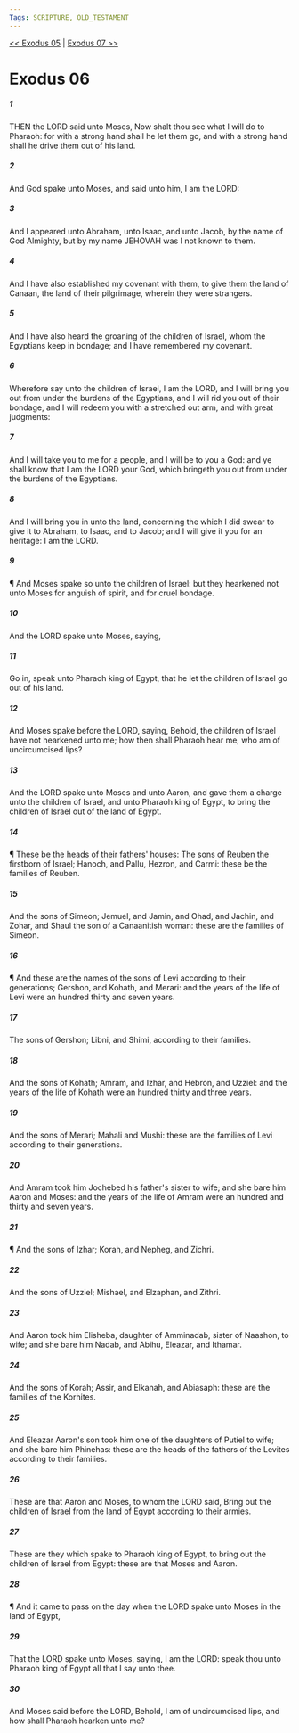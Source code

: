 ```yaml
---
Tags: SCRIPTURE, OLD_TESTAMENT
---
```


[<< Exodus 05](OLD_TESTAMENT/02_Exodus/Exodus_05.md) | [Exodus 07 >>](OLD_TESTAMENT/02_Exodus/Exodus_07.md)

# Exodus 06

##### 1
 THEN the LORD said unto Moses, Now shalt thou see what I will do to Pharaoh: for with a strong hand shall he let them go, and with a strong hand shall he drive them out of his land.
##### 2
 And God spake unto Moses, and said unto him, I am the LORD:
##### 3
 And I appeared unto Abraham, unto Isaac, and unto Jacob, by the name of God Almighty, but by my name JEHOVAH was I not known to them.
##### 4
 And I have also established my covenant with them, to give them the land of Canaan, the land of their pilgrimage, wherein they were strangers.
##### 5
 And I have also heard the groaning of the children of Israel, whom the Egyptians keep in bondage; and I have remembered my covenant.
##### 6
 Wherefore say unto the children of Israel, I am the LORD, and I will bring you out from under the burdens of the Egyptians, and I will rid you out of their bondage, and I will redeem you with a stretched out arm, and with great judgments:
##### 7
 And I will take you to me for a people, and I will be to you a God: and ye shall know that I am the LORD your God, which bringeth you out from under the burdens of the Egyptians.
##### 8
 And I will bring you in unto the land, concerning the which I did swear to give it to Abraham, to Isaac, and to Jacob; and I will give it you for an heritage: I am the LORD.
##### 9
 ¶ And Moses spake so unto the children of Israel: but they hearkened not unto Moses for anguish of spirit, and for cruel bondage.
##### 10
 And the LORD spake unto Moses, saying,
##### 11
 Go in, speak unto Pharaoh king of Egypt, that he let the children of Israel go out of his land.
##### 12
 And Moses spake before the LORD, saying, Behold, the children of Israel have not hearkened unto me; how then shall Pharaoh hear me, who am of uncircumcised lips?
##### 13
 And the LORD spake unto Moses and unto Aaron, and gave them a charge unto the children of Israel, and unto Pharaoh king of Egypt, to bring the children of Israel out of the land of Egypt.
##### 14
 ¶ These be the heads of their fathers' houses: The sons of Reuben the firstborn of Israel; Hanoch, and Pallu, Hezron, and Carmi: these be the families of Reuben.
##### 15
 And the sons of Simeon; Jemuel, and Jamin, and Ohad, and Jachin, and Zohar, and Shaul the son of a Canaanitish woman: these are the families of Simeon.
##### 16
 ¶ And these are the names of the sons of Levi according to their generations; Gershon, and Kohath, and Merari: and the years of the life of Levi were an hundred thirty and seven years.
##### 17
 The sons of Gershon; Libni, and Shimi, according to their families.
##### 18
 And the sons of Kohath; Amram, and Izhar, and Hebron, and Uzziel: and the years of the life of Kohath were an hundred thirty and three years.
##### 19
 And the sons of Merari; Mahali and Mushi: these are the families of Levi according to their generations.
##### 20
 And Amram took him Jochebed his father's sister to wife; and she bare him Aaron and Moses: and the years of the life of Amram were an hundred and thirty and seven years.
##### 21
 ¶ And the sons of Izhar; Korah, and Nepheg, and Zichri.
##### 22
 And the sons of Uzziel; Mishael, and Elzaphan, and Zithri.
##### 23
 And Aaron took him Elisheba, daughter of Amminadab, sister of Naashon, to wife; and she bare him Nadab, and Abihu, Eleazar, and Ithamar.
##### 24
 And the sons of Korah; Assir, and Elkanah, and Abiasaph: these are the families of the Korhites.
##### 25
 And Eleazar Aaron's son took him one of the daughters of Putiel to wife; and she bare him Phinehas: these are the heads of the fathers of the Levites according to their families.
##### 26
 These are that Aaron and Moses, to whom the LORD said, Bring out the children of Israel from the land of Egypt according to their armies.
##### 27
 These are they which spake to Pharaoh king of Egypt, to bring out the children of Israel from Egypt: these are that Moses and Aaron.
##### 28
 ¶ And it came to pass on the day when the LORD spake unto Moses in the land of Egypt,
##### 29
 That the LORD spake unto Moses, saying, I am the LORD: speak thou unto Pharaoh king of Egypt all that I say unto thee.
##### 30
 And Moses said before the LORD, Behold, I am of uncircumcised lips, and how shall Pharaoh hearken unto me?

